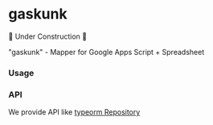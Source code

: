 # gaskunk

🚧 Under Construction 🚧

"gaskunk" - Mapper for Google Apps Script + Spreadsheet

### Usage

### API

We provide API like [typeorm Repository](https://github.com/typeorm/typeorm/blob/master/docs/repository-api.md)
